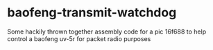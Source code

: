 # baofeng-transmit-watchdog
Some hackily thrown together assembly code for a pic 16f688 to help control a baofeng uv-5r for packet radio purposes
